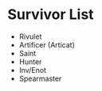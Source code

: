 # Survivor List</br>
- Rivulet</br>
- Artificer (Articat)</br>
- Saint</br>
- Hunter</br>
- Inv/Enot</br>
- Spearmaster
